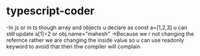 # typescript-coder

-In js or in ts though array and objects u declare as const a=[1,2,3]
u can still update a[1]=2 or obj.name="mahesh"
->Because we r not changing the refernce rather we are changing the inside value so u can use readonly keyword to avoid that then thw compiler will complain
